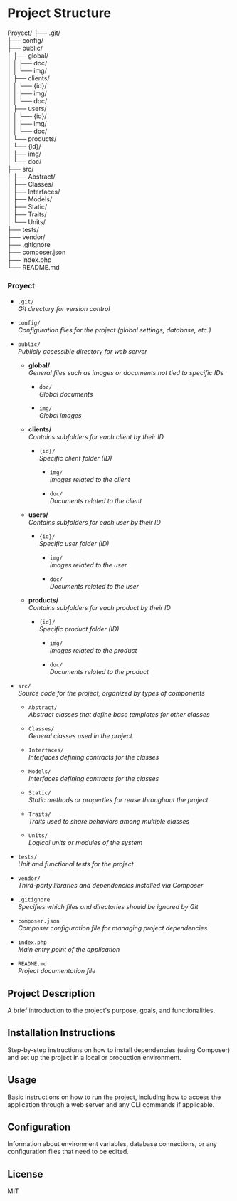 # Project Structure

Proyect/
├── .git/                  
├── config/               
├── public/                
│   ├── global/           
│   │   ├── doc/           
│   │   └── img/           
│   ├── clients/           
│   │   └── {id}/      
│   │       ├── img/      
│   │       └── doc/       
│   ├── users/            
│   │   └── {id}/          
│   │       ├── img/       
│   │       └── doc/     
│   └── products/         
│       └── {id}/          
│           ├── img/       
│           └── doc/       
├── src/                   
│   ├── Abstract/          
│   ├── Classes/          
│   ├── Interfaces/       
│   ├── Models/       
│   ├── Static/            
│   ├── Traits/            
│   └── Units/           
├── tests/                 
├── vendor/                
├── .gitignore             
├── composer.json         
├── index.php              
└── README.md             


### Proyect
- `.git/`  
  *Git directory for version control*

- `config/`  
  *Configuration files for the project (global settings, database, etc.)*

- `public/`  
  *Publicly accessible directory for web server*

  - **global/**  
    *General files such as images or documents not tied to specific IDs*
    
    - `doc/`  
      *Global documents*
    
    - `img/`  
      *Global images*

  - **clients/**  
    *Contains subfolders for each client by their ID*
    
    - `{id}/`  
      *Specific client folder (ID)*
      
      - `img/`  
        *Images related to the client*
        
      - `doc/`  
        *Documents related to the client*

  - **users/**  
    *Contains subfolders for each user by their ID*
    
    - `{id}/`  
      *Specific user folder (ID)*
      
      - `img/`  
        *Images related to the user*
        
      - `doc/`  
        *Documents related to the user*

  - **products/**  
    *Contains subfolders for each product by their ID*
    
    - `{id}/`  
      *Specific product folder (ID)*
      
      - `img/`  
        *Images related to the product*
        
      - `doc/`  
        *Documents related to the product*

- `src/`  
  *Source code for the project, organized by types of components*

  - `Abstract/`  
    *Abstract classes that define base templates for other classes*
    
  - `Classes/`  
    *General classes used in the project*
    
  - `Interfaces/`  
    *Interfaces defining contracts for the classes*

  - `Models/`  
    *Interfaces defining contracts for the classes*
    
  - `Static/`  
    *Static methods or properties for reuse throughout the project*
    
  - `Traits/`  
    *Traits used to share behaviors among multiple classes*
    
  - `Units/`  
    *Logical units or modules of the system*

- `tests/`  
  *Unit and functional tests for the project*

- `vendor/`  
  *Third-party libraries and dependencies installed via Composer*

- `.gitignore`  
  *Specifies which files and directories should be ignored by Git*

- `composer.json`  
  *Composer configuration file for managing project dependencies*

- `index.php`  
  *Main entry point of the application*

- `README.md`  
  *Project documentation file*




## Project Description

 A brief introduction to the project's purpose, goals, and functionalities.

## Installation Instructions

 Step-by-step instructions on how to install dependencies (using Composer) and set up the project in a local or production environment.

## Usage

 Basic instructions on how to run the project, including how to access the application through a web server and any CLI commands if applicable.
## Configuration

 Information about environment variables, database connections, or any configuration files that need to be edited.

## License

MIT